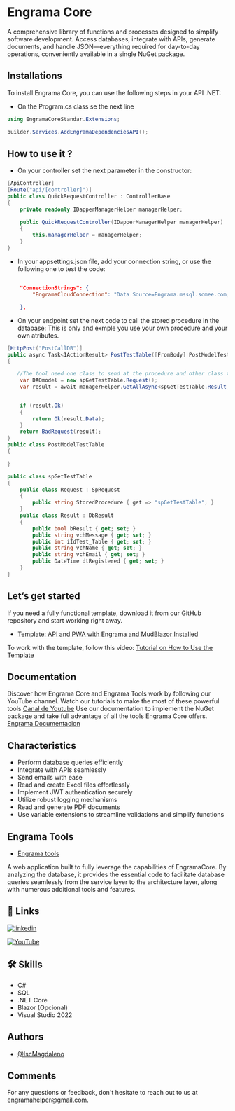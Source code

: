

# Engrama Core

A comprehensive library of functions and processes designed to simplify software development.
Access databases, integrate with APIs, generate documents, and handle JSON—everything required 
for day-to-day operations, conveniently available in a single NuGet package.

## Installations
To install Engrama Core, you can use the following steps in your API .NET:

- On the Program.cs class se the next line 
```csharp
using EngramaCoreStandar.Extensions;

builder.Services.AddEngramaDependenciesAPI();
```
## How to use it ?

- On your controller set the next parameter in the constructor:
```csharp
[ApiController]
[Route("api/[controller]")]
public class QuickRequestController : ControllerBase
{
	private readonly IDapperManagerHelper managerHelper;

	public QuickRequestController(IDapperManagerHelper managerHelper)
	{
		this.managerHelper = managerHelper;
	}
}
```

- In your appsettings.json file, add your connection string, or use the following one to test the code:
```json

    "ConnectionStrings": {
        "EngramaCloudConnection": "Data Source=Engrama.mssql.somee.com;Initial Catalog=Engrama;User ID=MMartinez_SQLLogin_1;Password=95xodkhgxa;Connect Timeout=30;Encrypt=False;TrustServerCertificate=False;ApplicationIntent=ReadWrite;MultiSubnetFailover=False"

    },
```

- On your endpoint set the next code to call the stored procedure in the database:
This is only and exmple you use your own procedure and your own atributes.

```csharp
[HttpPost("PostCallDB")]
public async Task<IActionResult> PostTestTable([FromBody] PostModelTestTable postModel)
{

   //The tool need one class to send at the procedure and other class the one will receive the data. (Request and resutl)
	var DAOmodel = new spGetTestTable.Request();
	var result = await managerHelper.GetAllAsync<spGetTestTable.Result, spGetTestTable.Request>(DAOmodel, "");


	if (result.Ok)
	{
		return Ok(result.Data);
	}
	return BadRequest(result);
}
public class PostModelTestTable
{

}

public class spGetTestTable
{
	public class Request : SpRequest
	{
		public string StoredProcedure { get => "spGetTestTable"; }
	}
	public class Result : DbResult
	{
		public bool bResult { get; set; }
		public string vchMessage { get; set; }
		public int iIdTest_Table { get; set; }
		public string vchName { get; set; }
		public string vchEmail { get; set; }
		public DateTime dtRegistered { get; set; }
	}
}
```
## Let’s get started

If you need a fully functional template, download it from our GitHub repository and start working right away.

- [Template: API and PWA with Engrama and MudBlazor Installed](https://github.com/IscMagdaleno/TemplatePWA)

To work with the template, follow this video: [Tutorial on How to Use the Template](https://youtu.be/9GnTMlMzhis?si=0pw0ULJpJYIZZOlM)

## Documentation

Discover how Engrama Core and Engrama Tools work by following our YouTube channel. 
Watch our tutorials to make the most of these powerful tools
[Canal de Youtube](https://www.youtube.com/playlist?list=PLYyjb1f9Qib9anw1lUKOkP9P6PmeZUQmW)
Use our documentation to implement the NuGet package and take full advantage of all the tools Engrama Core offers.
[Engrama Documentacion](https://engramadocumetation.azurewebsites.net/documentacion)



## Characteristics

- Perform database queries efficiently
- Integrate with APIs seamlessly
- Send emails with ease
- Read and create Excel files effortlessly
- Implement JWT authentication securely
- Utilize robust logging mechanisms
- Read and generate PDF documents
- Use variable extensions to streamline validations and simplify functions


## Engrama Tools

- [Engrama tools](https://engrama.azurewebsites.net)

A web application built to fully leverage the capabilities of EngramaCore. By analyzing the database,
it provides the essential code to facilitate database queries seamlessly from the service layer to the architecture layer, along with numerous additional tools and features.


## 🔗 Links


[![linkedin](https://img.shields.io/badge/linkedin-0A66C2?style=for-the-badge&logo=linkedin&logoColor=white)](https://www.linkedin.com/in/magdaleno-martínez-unzueta-582570177)



[![YouTube](https://img.shields.io/badge/YouTube-%23FF0000.svg?style=for-the-badge&logo=YouTube&logoColor=white)](https://www.youtube.com/@EngramaDev)




## 🛠 Skills 

-   C# 
-   SQL
-   .NET Core
-   Blazor (Opcional)
-   Visual Studio 2022



## Authors

- [@IscMagdaleno](https://github.com/IscMagdaleno)


## Comments

For any questions or feedback, don't hesitate to reach out to us at engramahelper@gmail.com.

